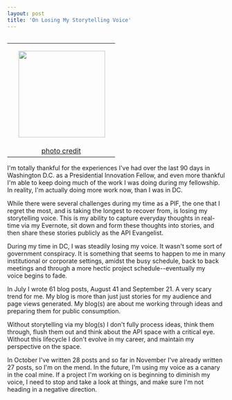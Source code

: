 ```yaml
---
layout: post
title: 'On Losing My Storytelling Voice'
---
```

<table cellspacing="5" cellpadding="5" align="right">
<tbody>
<tr>
<td align="center"><img style="padding: 15px;" src="https://s3.amazonaws.com/kinlane-productions/bw-icons/bw-voice.jpg" alt="" width="200" align="right" /></td>
</tr>
<tr>
<td align="center"><a href="http://sarasvati.ca/season/giving-voice/">photo credit</a></td>
</tr>
</tbody>
</table>
<p>I'm totally thankful for the experiences I've had over the last 90 days in Washington D.C. as a Presidential Innovation Fellow, and even more thankful I'm able to keep doing much of the work I was doing during my fellowship. In reality, I'm actually doing more work now, than I was in DC.</p>
<p>While there were several challenges during my time as a PIF, the one that I regret the most, and is taking the longest to recover from, is losing my storytelling voice. This is my ability to capture everyday thoughts in real-time via my Evernote, sit down and form these thoughts into stories, and then share these stories publicly as the API Evangelist.</p>
<p>During my time in DC, I was steadily losing my voice. It wasn't some sort of government conspiracy. It is something that seems to happen to me in many institutional or corporate settings, amidst the busy schedule, back to back meetings and through a more hectic project schedule--eventually my voice&nbsp;begins to fade.</p>
<p>In July I wrote 61 blog posts, August 41 and September 21. A very scary trend for me. My blog is more than just just stories for my audience and page views generated. My blog(s) are about me working through ideas and preparing them for public consumption.</p>
<p>Without storytelling via my blog(s) I don't fully process ideas, think them through, flush them out and think about the API space with a critical eye. Without this lifecycle I don't evolve in my career, and maintain my perspective on the space.</p>
<p>In October I've written 28 posts and so far in November I've already written 27 posts, so I'm on the mend. In the future, I'm using my voice as a canary in the coal mine. If a project I'm working on is beginning to diminish my voice, I need to stop and take a look at things, and make sure I'm not heading in a negative direction.</p>